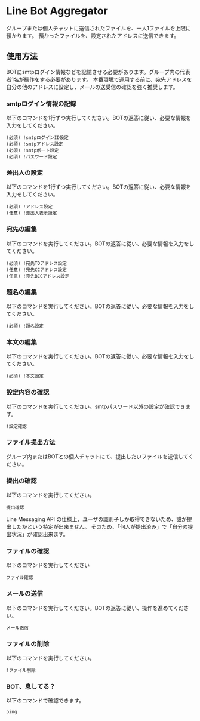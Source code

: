 # Line Bot Aggregator
グループまたは個人チャットに送信されたファイルを、一人1ファイルを上限に預かります。
預かったファイルを、設定されたアドレスに送信できます。

## 使用方法
BOTにsmtpログイン情報などを記憶させる必要があります。グループ内の代表者1名が操作をする必要があります。
本番環境で運用する前に、宛先アドレスを自分の他のアドレスに設定し、メールの送受信の確認を強く推奨します。

### smtpログイン情報の記録
以下のコマンドを1行ずつ実行してください。BOTの返答に従い、必要な情報を入力をしてください。
```
(必須) !smtpログインID設定
(必須) !smtpアドレス設定
(必須) !smtpポート設定
(必須) !パスワード設定
```

### 差出人の設定
以下のコマンドを1行ずつ実行してください。BOTの返答に従い、必要な情報を入力をしてください。
```
(必須) !アドレス設定
(任意) !差出人表示設定
```

### 宛先の編集
以下のコマンドを実行してください。BOTの返答に従い、必要な情報を入力をしてください。
```
(必須) !宛先TOアドレス設定
(任意) !宛先CCアドレス設定
(任意) !宛先BCCアドレス設定
```

### 題名の編集
以下のコマンドを実行してください。BOTの返答に従い、必要な情報を入力をしてください。
```
(必須) !題名設定
```

### 本文の編集
以下のコマンドを実行してください。BOTの返答に従い、必要な情報を入力をしてください。
```
(必須) !本文設定
```

### 設定内容の確認
以下のコマンドを実行してください。smtpパスワード以外の設定が確認できます。
```
!設定確認
```

### ファイル提出方法
グループ内またはBOTとの個人チャットにて、提出したいファイルを送信してください。

### 提出の確認
以下のコマンドを実行してください。
```
提出確認
```
Line Messaging API の仕様上、ユーザの識別子しか取得できないため、誰が提出したかという特定が出来ません。
そのため、「何人が提出済み」で「自分の提出状況」が確認出来ます。

### ファイルの確認
以下のコマンドを実行してください
```
ファイル確認
```

### メールの送信
以下のコマンドを実行してください。BOTの返答に従い、操作を進めてください。
```
メール送信
```

### ファイルの削除
以下のコマンドを実行してください。
```
!ファイル削除
```


### BOT、息してる？
以下のコマンドで確認できます。
```
ping
```
